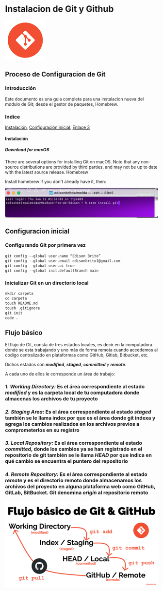 # Instalacion de Git y Github

![Instalacion Git con Homebrew](assets/img/git_logo.svg "Instalacion Git con Homebrew")

## Proceso de Configuracion de Git

### Introducción

Este documento es una guia completa para una instalacion nueva del modulo de Git; desde el gestor de paquetes, Homebrew.

### Indice

<!-- <ul>
<li><a href="#instalacion">Instalación</a>
</li>
</ul> -->

[Instalación][1], [Configuración inicial][2], [Enlace 3][3]

[1]: http:///README.md/Instalación "Instalación"
[2]: http://../README.md "Configuración inicial"
[3]: http://joedicastro.com/

#### Instalación

##### Download for macOS

There are several options for installing Git on macOS. Note that any non-source distributions are provided by third parties, and may not be up to date with the latest source release.
Homebrew

Install homebrew if you don't already have it, then:

![Instalacion Git con Homebrew](assets/img/Img01_Codigo-instalacion-Git.png "Instalacion Git con Homebrew")

## Configuracion inicial

### Configurando Git por primera vez

```
git config --global user.name “Edison Brito”
git config --global user.email edisonbrito1@gmail.com
git config --global user.ui true
git config --global init.defaultBranch main
```

### Inicializar Git en un directorio local

```
mkdir carpeta
cd carpeta
touch README.md
touch .gitignore
git init
code .
```

## Flujo básico

El flujo de Git, consta de tres estados locales, es decir en la computadora donde se esta trabajando y uno más de forma remota cuando accedemos al codigo centralizado en plataformas como GitHub, Gitlab, Bitbucket, etc.

Dichos estados son **_modified_**, **_staged_**, **_committed_** y **_remote_**.

A cada uno de ellos le corresponde un área de trabajo:

### **_1. Working Directory:_** Es el área correspondiente al estado **_modified_** y es la carpeta local de tu computadora donde almacenas los archivos de tu proyecto

### **_2. Staging Area:_** Es el área correspondiente al estado **_staged_** también se le llama index por que es el área donde git indexa y agrega los cambios realizados en los archivos previos a comprometerlos en su registro

### **_3. Local Repository:_** Es el área correspondiente al estado **_committed_**, donde los cambios ya se han registrado en el repositorio de git también se le llama **_HEAD_** por que indica en qué cambio se encuentra el puntero del repositorio

### **_4. Remote Repository:_** Es el área correspondiente al estado **_remote_** y es el directorio remoto donde almacenamos los archivos del proyecto en alguna plataforma web como GitHub, GitLab, BitBucket. Git denomina **_origin_** al repositorio remoto

![](assets/img/git-flow.png "titulo")
